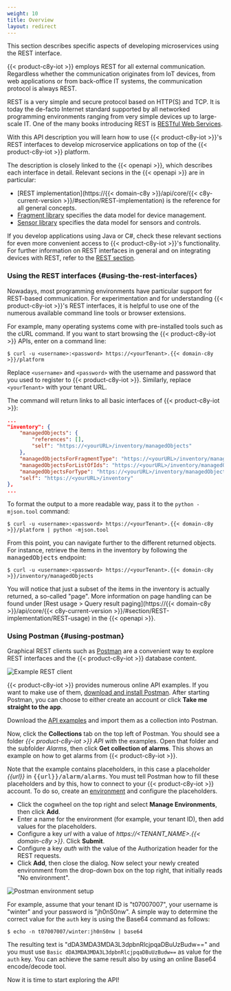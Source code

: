 ```yaml
---
weight: 10
title: Overview
layout: redirect
---
```


This section describes specific aspects of developing microservices using the REST interface.

{{< product-c8y-iot >}} employs REST for all external communication. Regardless whether the communication originates from IoT devices, from web applications or from back-office IT systems, the communication protocol is always REST.

REST is a very simple and secure protocol based on HTTP(S) and TCP. It is today the de-facto Internet standard supported by all networked programming environments ranging from very simple devices up to large-scale IT. One of the many books introducing REST is [RESTful Web Services](http://oreilly.com/catalog/9780596529260).

With this API description you will learn how to use {{< product-c8y-iot >}}'s REST interfaces to develop microservice applications on top of the {{< product-c8y-iot >}} platform.

The description is closely linked to the {{< openapi >}}, which describes each interface in detail. Relevant secions in the {{< openapi >}} are in particular:

- [REST implementation](https://{{< domain-c8y >}}/api/core/{{< c8y-current-version >}}/#section/REST-implementation) is the reference for all general concepts.
- [Fragment library](/device-integration/fragment-library/) specifies the data model for device management.
- [Sensor library](/concepts/domain-model/#sensor-library) specifies the data model for sensors and controls.

If you develop applications using Java or C#, check these relevant sections for even more convenient access to {{< product-c8y-iot >}}'s functionality.
For further information on REST interfaces in general and on integrating devices with REST, refer to the [REST section](/device-integration/rest).


### Using the REST interfaces {#using-the-rest-interfaces}

Nowadays, most programming environments have particular support for REST-based communication. For experimentation and for understanding {{< product-c8y-iot >}}'s REST interfaces, it is helpful to use one of the numerous available command line tools or browser extensions.

For example, many operating systems come with pre-installed tools such as the cURL command. If you want to start browsing the {{< product-c8y-iot >}} APIs, enter on a command line:

```shell
$ curl -u <username>:<password> https://<yourTenant>.{{< domain-c8y >}}/platform
```

Replace `<username>` and `<password>` with the username and password that you used to register to {{< product-c8y-iot >}}. Similarly, replace `<yourTenant>` with your tenant URL.

The command will return links to all basic interfaces of {{< product-c8y-iot >}}:

```json
...
"inventory": {
    "managedObjects": {
        "references": [],
        "self": "https://<yourURL>/inventory/managedObjects"
    },
    "managedObjectsForFragmentType": "https://<yourURL>/inventory/managedObjects?fragmentType={fragmentType}",
    "managedObjectsForListOfIds": "https://<yourURL>/inventory/managedObjects?ids={ids}",
    "managedObjectsForType": "https://<yourURL>/inventory/managedObjects?type={type}",
    "self": "https://<yourURL>/inventory"
},
...
```

To format the output to a more readable way, pass it to the `python -mjson.tool` command:

```shell
$ curl -u <username>:<password> https://<yourTenant>.{{< domain-c8y >}}/platform | python -mjson.tool
```

From this point, you can navigate further to the different returned objects. For instance, retrieve the items in the inventory by following the <kbd>managedObjects</kbd> endpoint:

```shell
$ curl -u <username>:<password> https://<yourTenant>.{{< domain-c8y >}}/inventory/managedObjects
```

You will notice that just a subset of the items in the inventory is actually returned, a so-called "page". More information on page handling can be found under [Rest usage > Query result paging](https://{{< domain-c8y >}}/api/core/{{< c8y-current-version >}}/#section/REST-implementation/REST-usage) in the {{< openapi >}}.

### Using Postman {#using-postman}

Graphical REST clients such as [Postman](https://www.getpostman.com/) are a convenient way to explore REST interfaces and the {{< product-c8y-iot >}} database content.

![Example REST client](/images/rest/postman.png)

{{< product-c8y-iot >}} provides numerous online API examples. If you want to make use of them, [download and install Postman](https://www.getpostman.com/). After starting Postman, you can choose to either create an account or click **Take me straight to the app**.

Download the [API examples](/files/rest/Cumulocity_API.postman_collection.json) and import them as a collection into Postman.

Now, click the **Collections** tab on the top left of Postman. You should see a folder _{{< product-c8y-iot >}} API_ with the examples. Open that folder and the subfolder _Alarms_, then click **Get collection of alarms**. This shows an example on how to get alarms from {{< product-c8y-iot >}}.

Note that the example contains placeholders, in this case a placeholder _{{url}}_ in <kbd>{{url}}/alarm/alarms</kbd>. You must tell Postman how to fill these placeholders and by this, how to connect to your {{< product-c8y-iot >}} account. To do so, create an [environment](https://www.getpostman.com/docs/environments) and configure the placeholders.

* Click the cogwheel on the top right and select **Manage Environments**, then click **Add**.
* Enter a name for the environment (for example, your tenant ID), then add values for the placeholders.
* Configure a key _url_ with a value of _https://&lt;TENANT_NAME&gt;.{{< domain-c8y >}}_. Click **Submit**.
* Configure a key _auth_ with the value of the Authorization header for the REST requests.
* Click **Add**, then close the dialog. Now select your newly created environment from the drop-down box on the top right, that initially reads "No environment".

<img src="/images/rest/postmanenvironment.png" alt="Postman environment setup" style="max-width: 50%">

For example, assume that your tenant ID is "t07007007", your username is "winter" and your password is "jh0nS0nw". A simple way to determine the correct value for the `auth` key is using the Base64 command as follows:

```shell
$ echo -n t07007007/winter:jh0nS0nw | base64
```

The resulting text is "dDA3MDA3MDA3L3dpbnRlcjpqaDBuUzBudw==" and you must use `Basic dDA3MDA3MDA3L3dpbnRlcjpqaDBuUzBudw==` as value for the `auth` key. You can achieve the same result also by using an online Base64 encode/decode tool.

Now it is time to start exploring the API!
